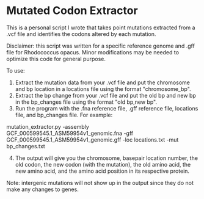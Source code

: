 # Mutated Codon Extractor
This is a personal script I wrote that takes point mutations extracted from a .vcf file and identifies the codons altered by each mutation.


Disclaimer: this script was written for a specific reference genome and .gff file for Rhodococcus opacus. Minor modifications may be needed to optimize this code for general purpose.

To use: 
1. Extract the mutation data from your .vcf file and put the chromosome and bp location in a locations file using the format "chromosome_bp". 
2. Extract the bp change from your .vcf file and put the old bp and new bp in the bp_changes file using the format "old bp,new bp".
3. Run the program with the .fna reference file, .gff reference file, locations file, and bp_changes file. For example:

mutation_extractor.py -assembly GCF_000599545.1_ASM59954v1_genomic.fna -gff GCF_000599545.1_ASM59954v1_genomic.gff -loc locations.txt -mut bp_changes.txt

4. The output will give you the chromosome, basepair location number, the old codon, the new codon (with the mutation), the old amino acid, the new amino acid, and the amino acid position in its respective protein.
 
Note: intergenic mutations will not show up in the output since they do not make any changes to genes.
  
